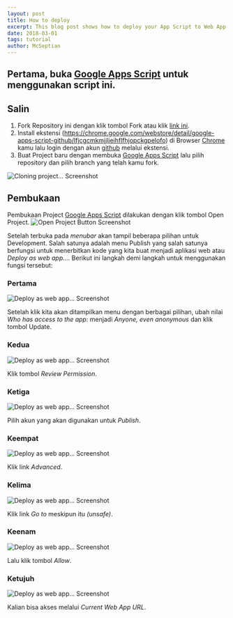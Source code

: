 ```yaml
---
layout: post
title: How to deploy
excerpt: This blog post shows how to deploy your App Script to Web App.
date: 2018-03-01
tags: tutorial
author: McSeptian
---
```


Pertama, buka [Google Apps Script](https://script.google.com/home/all) untuk menggunakan script ini.
-----

## Salin

1. Fork Repository ini dengan klik tombol Fork atau klik [link ini](https://github.com/login?return_to=%2Fmcseptian%2Fhello%2Ftree%2Fpob).
2. Install ekstensi (https://chrome.google.com/webstore/detail/google-apps-script-github/lfjcgcmkmjjlieihflfhjopckgpelofo) di Browser [Chrome](https://www.google.com/intl/en/chrome/browser/desktop/index.html?standalone=1) kamu lalu login dengan akun [github](https://github.com/login) melalui ekstensi.
3. Buat Project baru dengan membuka [Google Apps Script](https://script.google.com/home/all) lalu pilih repository dan pilih branch yang telah kamu fork.

![Cloning project… Screenshot](src/img/deploy0.png)

## Pembukaan

Pembukaan Project [Google Apps Script](https://script.google.com/home/all) dilakukan dengan klik tombol Open Project. ![Open Project Button Screenshot](src/img/deploy.png)

Setelah terbuka pada *menubar* akan tampil beberapa pilihan untuk Development. Salah satunya adalah menu Publish yang salah satunya berfungsi untuk menerbitkan kode yang kita buat menjadi aplikasi web atau *Deploy as web app…*. Berikut ini langkah demi langkah untuk menggunakan fungsi tersebut:

### Pertama

![Deploy as web app… Screenshot](src/img/deploy1.png)

Setelah klik kita akan ditampilkan menu dengan berbagai pilihan, ubah nilai *Who has access to the app:* menjadi *Anyone, even anonymous* dan klik tombol Update.

### Kedua

![Deploy as web app… Screenshot](src/img/deploy2.png)

Klik tombol *Review Permission*.

### Ketiga

![Deploy as web app… Screenshot](src/img/deploy3.png)

Pilih akun yang akan digunakan untuk *Publish*.

### Keempat

![Deploy as web app… Screenshot](src/img/deploy4.png)

Klik link *Advanced*.

### Kelima

![Deploy as web app… Screenshot](src/img/deploy5.png)

Klik link *Go to* meskipun itu *(unsafe)*.

### Keenam

![Deploy as web app… Screenshot](src/img/deploy6.png)

Lalu klik tombol *Allow*.

### Ketujuh

![Deploy as web app… Screenshot](src/img/deploy7.png)

Kalian bisa akses melalui *Current Web App URL*.
